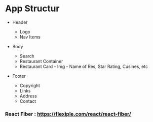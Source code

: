 # App Structur

-   Header
    - Logo
    - Nav Items

-   Body
    - Search
    - Restaurant Container
    - Restaurant Card
           - Img
           - Name of Res, Star Rating, Cusines, etc
-   Footer
    - Copyright
    - Links
    - Address
    - Contact

### React Fiber : https://flexiple.com/react/react-fiber/
